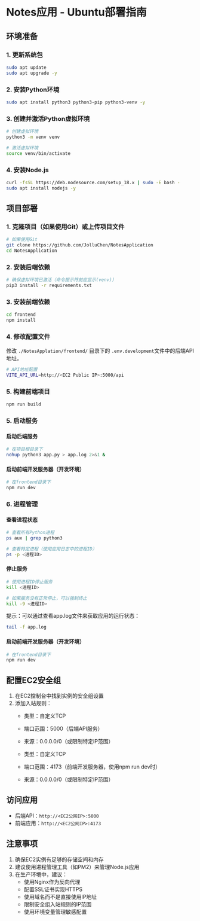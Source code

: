 # Notes应用 - Ubuntu部署指南

## 环境准备

### 1. 更新系统包
```bash
sudo apt update
sudo apt upgrade -y
```

### 2. 安装Python环境
```bash
sudo apt install python3 python3-pip python3-venv -y
```

### 3. 创建并激活Python虚拟环境
```bash
# 创建虚拟环境
python3 -m venv venv

# 激活虚拟环境
source venv/bin/activate
```

### 4. 安装Node.js
```bash
curl -fsSL https://deb.nodesource.com/setup_18.x | sudo -E bash -
sudo apt install nodejs -y
```

## 项目部署

### 1. 克隆项目（如果使用Git）或上传项目文件
```bash
# 如果使用Git
git clone https://github.com/JolluChen/NotesApplication
cd NotesApplication
```

### 2. 安装后端依赖
```bash
# 确保虚拟环境已激活（命令提示符前应显示(venv)）
pip3 install -r requirements.txt
```

### 3. 安装前端依赖
```bash
cd frontend
npm install
```

### 4. 修改配置文件
修改 `./NotesApplation/frontend/` 目录下的 `.env.development`文件中的后端API地址。

```bash 
# API地址配置
VITE_API_URL=http://<EC2 Public IP>:5000/api
```


### 5. 构建前端项目
```bash
npm run build
```

### 5. 启动服务
#### 启动后端服务
```bash
# 在项目根目录下
nohup python3 app.py > app.log 2>&1 &
```

#### 启动前端开发服务器（开发环境）
```bash
# 在frontend目录下
npm run dev
```

### 6. 进程管理

#### 查看进程状态
```bash
# 查看所有Python进程
ps aux | grep python3

# 查看特定进程（使用应用日志中的进程ID）
ps -p <进程ID>
```

#### 停止服务
```bash
# 使用进程ID停止服务
kill <进程ID>

# 如果服务没有正常停止，可以强制终止
kill -9 <进程ID>
```

提示：可以通过查看app.log文件来获取应用的运行状态：
```bash
tail -f app.log
```

#### 启动前端开发服务器（开发环境）
```bash
# 在frontend目录下
npm run dev
```

## 配置EC2安全组

1. 在EC2控制台中找到实例的安全组设置
2. 添加入站规则：
   - 类型：自定义TCP
   - 端口范围：5000（后端API服务）
   - 来源：0.0.0.0/0（或限制特定IP范围）
   
   - 类型：自定义TCP
   - 端口范围：4173（前端开发服务器，使用npm run dev时）
   - 来源：0.0.0.0/0（或限制特定IP范围）

## 访问应用

- 后端API：`http://<EC2公网IP>:5000`
- 前端应用：`http://<EC2公网IP>:4173`

## 注意事项

1. 确保EC2实例有足够的存储空间和内存
2. 建议使用进程管理工具（如PM2）来管理Node.js应用
3. 在生产环境中，建议：
   - 使用Nginx作为反向代理
   - 配置SSL证书实现HTTPS
   - 使用域名而不是直接使用IP地址
   - 限制安全组入站规则的IP范围
   - 使用环境变量管理敏感配置